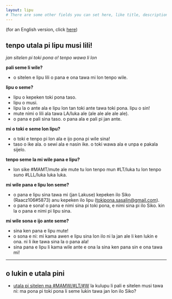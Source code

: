 ```yaml
---
layout: lipu
# There are some other fields you can set here, like title, description, icon, image and color. They control what the page displays as the tab title, as well as how it appears in discord embeds
---
```

(for an English version, click [here](index_eng.md))

## tenpo utala pi lipu musi lili!

*jan sitelen pi toki pona o! tenpo wawa li lon*

**pali seme li wile?**
- o sitelen e lipu lili o pana e ona tawa mi lon tenpo wile. 

**lipu o seme?**
- lipu o kepeken toki pona taso. 
- lipu o musi.
- lipu la o ante ala e lipu lon tan toki ante tawa toki pona. lipu o sin!
- mute nimi o lili ala tawa LA/luka ale (ale ale ale ale ale).
- o pana e pali sina taso. o pana ala e pali pi jan ante.

**mi o toki e seme lon lipu?**
- o toki e tenpo pi lon ala e ijo pona pi wile sina!
- taso o ike ala. o sewi ala e nasin ike. o toki wawa ala e unpa e pakala sijelo. 

**tenpo seme la mi wile pana e lipu?**
- lon sike #MAMT/mute ale mute tu lon tenpo mun #LT/luka tu lon tenpo suno #LLL/luka luka luka.

**mi wile pana e lipu lon seme?**
- o pana e lipu sina tawa mi (jan Lakuse) kepeken ilo Siko (Raacz106#5873) anu kepeken ilo lipu (tokipona.sasalin@gmail.com).
- o pana e sona! o pana e nimi sina pi toki pona, e nimi sina pi ilo Siko. kin la o pana e nimi pi lipu sina.

**mi wile sona e ijo ante seme?**
- sina ken pana e lipu mute!
- o sona e ni: mi kama awen e lipu sina lon ilo ni la jan ale li ken lukin e ona. ni li ike tawa sina la o pana ala!
- sina pana e lipu li kama wile ante e ona la sina ken pana sin e ona tawa mi!

***

## o lukin e utala pini
- [utala pi sitelen ma #MAMW/#LT/#W](musi_pini.md) la kulupu li pali e sitelen musi tawa ni: ma pona pi toki pona li seme lukin tawa jan lon ilo Siko?



